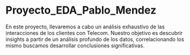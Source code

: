 # Proyecto_EDA_Pablo_Mendez
En este proyecto, llevaremos a cabo un análisis exhaustivo de las interacciones de los clientes con Telecom. Nuestro objetivo es descubrir insights a partir de un análisis profundo de los datos, correlacionando los mismo buscamos desarrollar conclusiones significativas.
